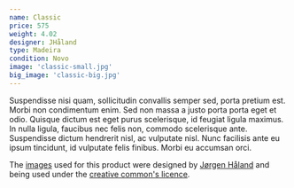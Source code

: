 ```yaml
---
name: Classic
price: 575
weight: 4.02
designer: JHåland
type: Madeira
condition: Novo
image: 'classic-small.jpg'
big_image: 'classic-big.jpg'
---
```


Suspendisse nisi quam, sollicitudin convallis semper sed, porta pretium est. Morbi non condimentum enim. Sed non massa a justo porta porta eget et odio. Quisque dictum est eget purus scelerisque, id feugiat ligula maximus. In nulla ligula, faucibus nec felis non, commodo scelerisque ante. Suspendisse dictum hendrerit nisl, ac vulputate nisl. Nunc facilisis ante eu ipsum tincidunt, id vulputate felis finibus. Morbi eu accumsan orci.

The [images][flickr] used for this product were designed by [Jørgen Håland][designer] and being used under the [creative common's licence][licence].

[flickr]: http://www.flickr.com/photos/50290212@N05/15817108788
[designer]: http://jhaland.com
[licence]: http://creativecommons.org/licenses/by/2.0